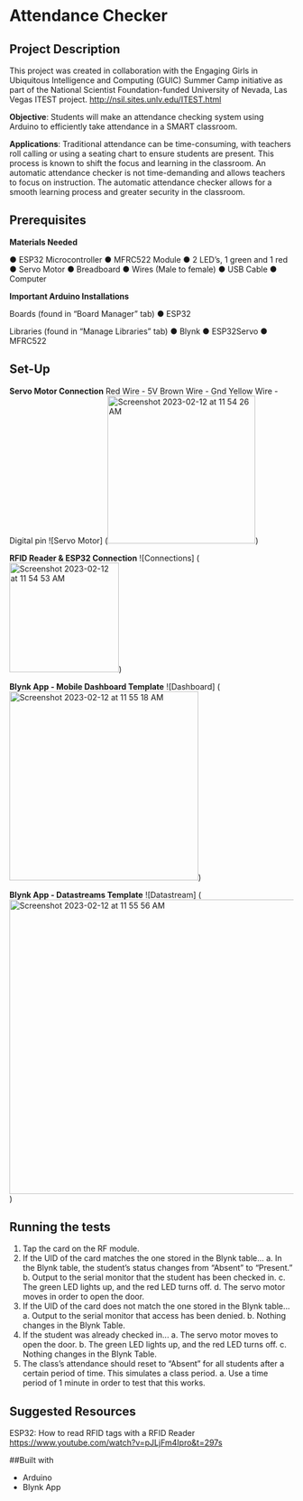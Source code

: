 # Attendance Checker

## Project Description
This project was created in collaboration with the Engaging Girls in Ubiquitous Intelligence and Computing (GUIC) Summer Camp initiative as part of the National Scientist Foundation-funded University of Nevada, Las Vegas ITEST project. 
http://nsil.sites.unlv.edu/ITEST.html

**Objective**: Students will make an attendance checking system using Arduino to efficiently take attendance in a SMART classroom.

**Applications**: Traditional attendance can be time-consuming, with teachers roll calling or using
a seating chart to ensure students are present. This process is known to shift the focus and
learning in the classroom. An automatic attendance checker is not time-demanding and allows
teachers to focus on instruction. The automatic attendance checker allows for a smooth learning
process and greater security in the classroom.

## Prerequisites

**Materials Needed**

● ESP32 Microcontroller
● MFRC522 Module
● 2 LED’s, 1 green and 1 red
● Servo Motor
● Breadboard
● Wires (Male to female)
● USB Cable
● Computer

**Important Arduino Installations**

Boards (found in “Board Manager” tab)
● ESP32

Libraries (found in “Manage Libraries” tab)
● Blynk
● ESP32Servo
● MFRC522

## Set-Up

**Servo Motor Connection**
Red Wire - 5V
Brown Wire - Gnd
Yellow Wire - Digital pin
![Servo Motor]
(<img width="262" alt="Screenshot 2023-02-12 at 11 54 26 AM" src="https://user-images.githubusercontent.com/120698868/218333781-6aabccbb-a74b-4742-a404-65cd9a30d1c2.png">)

**RFID Reader & ESP32 Connection**
![Connections]
(<img width="194" alt="Screenshot 2023-02-12 at 11 54 53 AM" src="https://user-images.githubusercontent.com/120698868/218333812-0b9a7e8e-8f6f-47cf-9b19-9921cc2a215a.png">)

**Blynk App - Mobile Dashboard Template**
![Dashboard]
(<img width="335" alt="Screenshot 2023-02-12 at 11 55 18 AM" src="https://user-images.githubusercontent.com/120698868/218333834-3cd7bad3-b63c-4f2e-ab61-08a02022f616.png">)

**Blynk App - Datastreams Template**
![Datastream]
(<img width="522" alt="Screenshot 2023-02-12 at 11 55 56 AM" src="https://user-images.githubusercontent.com/120698868/218333868-5b347ce9-693c-4340-b18d-dde8e023f0da.png">)

## Running the tests
1. Tap the card on the RF module.
2. If the UID of the card matches the one stored in the Blynk table...
    a. In the Blynk table, the student’s status changes from “Absent” to “Present.”
    b. Output to the serial monitor that the student has been checked in.
    c. The green LED lights up, and the red LED turns off.
    d. The servo motor moves in order to open the door.
3. If the UID of the card does not match the one stored in the Blynk table...
    a. Output to the serial monitor that access has been denied.
    b. Nothing changes in the Blynk Table.
4. If the student was already checked in...
    a. The servo motor moves to open the door.
    b. The green LED lights up, and the red LED turns off.
    c. Nothing changes in the Blynk Table.
5. The class’s attendance should reset to “Absent” for all students after a certain period of time. This simulates a class period.
a. Use a time period of 1 minute in order to test that this works.

## Suggested Resources
ESP32: How to read RFID tags with a RFID Reader
https://www.youtube.com/watch?v=pJLjFm4Ipro&t=297s

##Built with
- Arduino
- Blynk App


